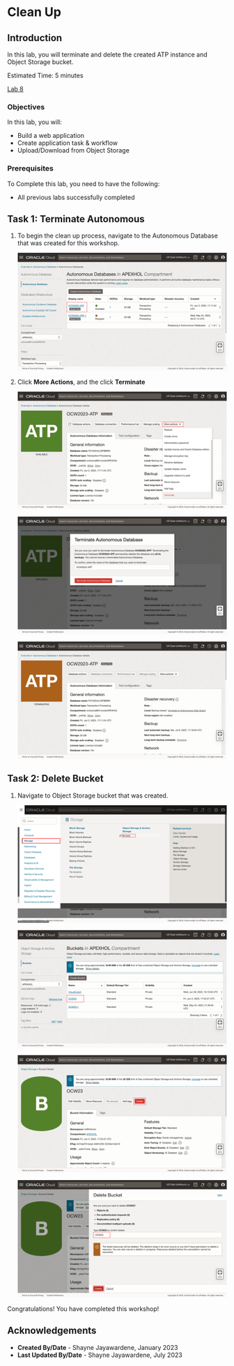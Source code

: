 # Clean Up

## Introduction

In this lab, you will terminate and delete the created ATP instance and Object Storage bucket.

Estimated Time: 5 minutes

[Lab 8](videohub:1_1f7sq4dl)

### Objectives

In this lab, you will:

- Build a web application
- Create application task & workflow
- Upload/Download from Object Storage

### Prerequisites

To Complete this lab, you need to have the following:

- All previous labs successfully completed

## Task 1: Terminate Autonomous

1. To begin the clean up process, navigate to the Autonomous Database that was created for this workshop.

    ![Navigate ATP](images/navigate-autonomous.png " ")

2. Click **More Actions**, and the click **Terminate**

    ![More Actions](images/terminate-atp-1.png " ")

    ![Terminate](images/terminate-atp-2.png " ")

    ![ATP Terminated](images/terminate-atp-3.png " ")

## Task 2: Delete Bucket

1. Navigate to Object Storage bucket that was created.

    ![Object Storage](images/navigate-bucket.png " ")

    ![OCW23 Bucket](images/click-ocw23.png " ")

    ![Click Delete](images/delete-bucket-1.png " ")

    ![Confirm Delete](images/delete-bucket-2.png " ")

Congratulations! You have completed this workshop!

## Acknowledgements

- **Created By/Date** - Shayne Jayawardene, January 2023
- **Last Updated By/Date** - Shayne Jayawardene, July 2023
